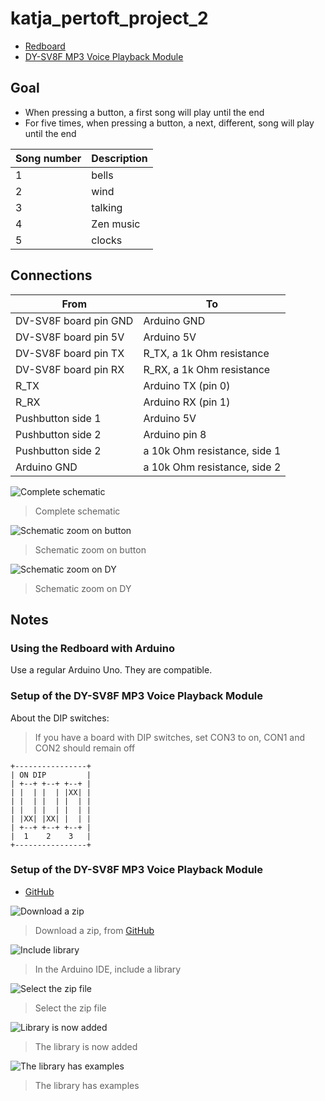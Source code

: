 # katja_pertoft_project_2

- [Redboard](https://www.sparkfun.com/redboards)
- [DY-SV8F MP3 Voice Playback Module](https://electropeak.com/learn/interfacing-dy-sv8f-mp3-voice-playback-module-with-arduino/)

## Goal

- When pressing a button, a first song will play until the end
- For five times, when pressing a button,
  a next, different, song will play until the end

Song number|Description
-----------|------------------------
1          |bells
2          |wind
3          |talking
4          |Zen music
5          |clocks

## Connections

From                  |To
----------------------|-------------------------
DV-SV8F board pin GND |Arduino GND
DV-SV8F board pin 5V  |Arduino 5V
DV-SV8F board pin TX  |R_TX, a 1k Ohm resistance
DV-SV8F board pin RX  |R_RX, a 1k Ohm resistance
R_TX                  |Arduino TX (pin 0)
R_RX                  |Arduino RX (pin 1)
Pushbutton side 1     |Arduino 5V
Pushbutton side 2     |Arduino pin 8
Pushbutton side 2     |a 10k Ohm resistance, side 1
Arduino GND           |a 10k Ohm resistance, side 2

![Complete schematic](schematic_complete.png)

> Complete schematic

![Schematic zoom on button](schematic_zoom_button.png)

> Schematic zoom on button

![Schematic zoom on DY](schematic_zoom_dy.png)

> Schematic zoom on DY

## Notes

### Using the Redboard with Arduino

Use a regular Arduino Uno. They are compatible.

### Setup of the DY-SV8F MP3 Voice Playback Module

About the DIP switches:

> If you have a board with DIP switches, set CON3 to on, CON1 and CON2 should remain off

```
+----------------+
| ON DIP         |
| +--+ +--+ +--+ |
| |  | |  | |XX| |
| |  | |  | |  | |
| |  | |  | |  | |
| |XX| |XX| |  | |
| +--+ +--+ +--+ |
|  1    2    3   |
+----------------+
```

### Setup of the DY-SV8F MP3 Voice Playback Module

- [GitHub](https://github.com/SnijderC/dyplayer/tree/main)

![Download a zip](1_download_zip.png)

> Download a zip, from [GitHub](https://github.com/SnijderC/dyplayer/tree/main)

![Include library](2_include_library.png)

> In the Arduino IDE, include a library

![Select the zip file](3_select_zip_file.png)

> Select the zip file

![Library is now added](4_library_added.png)

> The library is now added

![The library has examples](5_library_has_examples.png)

> The library has examples

